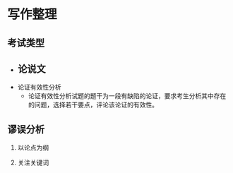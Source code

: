 # 写作整理

## 考试类型

- 论说文
    - 
- 论证有效性分析
    - 论证有效性分析试题的题干为一段有缺陷的论证，要求考生分析其中存在的问题，选择若干要点，评论该论证的有效性。


## 谬误分析

1. 以论点为纲

1. 关注关键词
